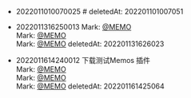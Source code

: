 - 2022011010070025 #     deletedAt: 202201101007051

- 2022011316250013 Mark: [@MEMO](2022011316180012)<br>Mark: [@MEMO](2022011316180012)<br>Mark: [@MEMO](2022011316180012) deletedAt: 202201131626023
- 2022011614240012 下载测试Memos 插件<br>Mark: [@MEMO](2022011316180012)<br>Mark: [@MEMO](2022011316180012)<br>Mark: [@MEMO](2022011010120029) deletedAt: 202201161425064